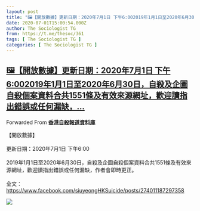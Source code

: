 ```yaml
---
layout: post
title: "🖼【開放數據】更新日期：2020年7月1日 下午6:002019年1月1日至2020年6月30日，自殺及企圖自殺個案資料合共1551條及有效來源網址，歡迎讀指出錯誤或任何漏缺，"
date: 2020-07-01T15:00:54.000Z
author: The Sociologist TG
from: https://t.me/thesoc/361
tags: [ The Sociologist TG ]
categories: [ The Sociologist TG ]
---
```

<!--1593615654000-->
[🖼【開放數據】更新日期：2020年7月1日 下午6:002019年1月1日至2020年6月30日，自殺及企圖自殺個案資料合共1551條及有效來源網址，歡迎讀指出錯誤或任何漏缺，...](https://t.me/thesoc/361)
------

<div>
<p>Forwarded From <b><a href="https://t.me/siuyeongHKSuicide/626">香港自殺報道資料庫</a></b></p><p>【開放數據】<br><br>更新日期：2020年7月1日 下午6:00<br><br>2019年1月1日至2020年6月30日，自殺及企圖自殺個案資料合共1551條及有效來源網址，歡迎讀指出錯誤或任何漏缺，作者會即時更正。<br><br>全文：<a href="https://www.facebook.com/siuyeongHKSuicide/posts/274011187297358" target="_blank" rel="noopener">https://www.facebook.com/siuyeongHKSuicide/posts/274011187297358</a></p><img src="https://cdn5.telesco.pe/file/W8889mJaeUuQQ8DgRTPA4llMl0fiEin2NDlnFtNc9b_eSlEtyLC3UD4UPcZMrcs43OZi6vT9h5b1bdGpDGOhEy7n2hAL9pDt-9GnQtptkpG_vCGeml4rtOeX1mSxejlT2inCF3ZydJnKLbnb21dWDm_ZJj_IL78136sQba1P6bJ-QFTbCC-bhEF7ZRLIUTLpMBHn91LPArlAaKrbHLKYiTpxlJ12Jg1n4XKhzK2svCtbGsa6mfp8K3Q5mgAcXu9C7cLo2qD_Q4i9k0bJMBfTblPZ5lWhIi7dDN_U0e_hxKBh_H2ahes1utRwucB6jL_EubCNM4I5DGCp9J7_wz7KRg.jpg" referrerpolicy="no-referrer">
</div>
